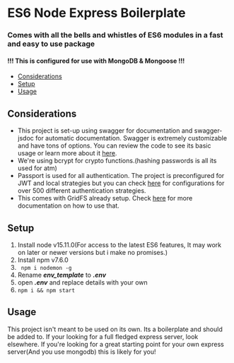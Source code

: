 # ES6 Node Express Boilerplate


### Comes with all the bells and whistles of ES6 modules in a fast and easy to use package



#### !!! This is configured for use with MongoDB & Mongoose !!!

- [Considerations](https://github.com/Arcalise08/Es6express#considerations)
- [Setup](https://github.com/Arcalise08/Es6express#setup)
- [Usage](https://github.com/Arcalise08/Es6express#usage)



## Considerations

- This project is set-up using swagger for documentation and swagger-jsdoc for automatic documentation. Swagger is extremely customizable and have tons of options. You can review the code to see its basic usage or learn more about it [here](https://swagger.io/).
- We're using bcrypt for crypto functions.(hashing passwords is all its used for atm)
- Passport is used for all authentication. The project is preconfigured for JWT and local strategies but you can check [here](http://www.passportjs.org/packages/) for configurations for over 500 different authentication strategies.
- This comes with GridFS already setup. Check [here](https://www.freecodecamp.org/news/gridfs-making-file-uploading-to-mongodb) for more documentation on how to use that.



## Setup

1. Install node v15.11.0(For access to the latest ES6 features, It may work on later or newer versions but i make no promises.)
2. Install npm v7.6.0
3. ``` npm i nodemon -g```
4. Rename ***env_template*** to ***.env***
5. open ***.env*** and replace details with your own
6. ``` npm i && npm start ```

## Usage
This project isn't meant to be used on its own. Its a boilerplate and should be added to. If your looking for a full fledged express server, look elsewhere. If you're looking for a great starting point for your own express server(And you use mongodb) this is likely for you!
